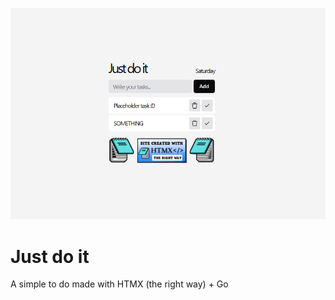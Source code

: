 ![justdoit screenshot](./screenshot/therightway.png)

# Just do it

A simple to do made with HTMX (the right way) + Go
